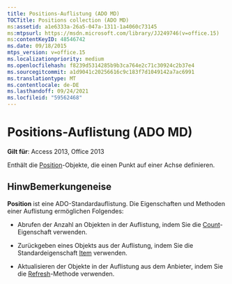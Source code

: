 ```yaml
---
title: Positions-Auflistung (ADO MD)
TOCTitle: Positions collection (ADO MD)
ms:assetid: a1e6333a-26a5-047a-1311-1a4060c73145
ms:mtpsurl: https://msdn.microsoft.com/library/JJ249746(v=office.15)
ms:contentKeyID: 48546742
ms.date: 09/18/2015
mtps_version: v=office.15
ms.localizationpriority: medium
ms.openlocfilehash: f8239d5314285b9b3ca764e2c71c30924c2b37e4
ms.sourcegitcommit: a1d9041c20256616c9c183f7d1049142a7ac6991
ms.translationtype: MT
ms.contentlocale: de-DE
ms.lasthandoff: 09/24/2021
ms.locfileid: "59562468"
---
```

# <a name="positions-collection-ado-md"></a>Positions-Auflistung (ADO MD)


**Gilt für**: Access 2013, Office 2013

Enthält die [Position](position-object-ado-md.md)-Objekte, die einen Punkt auf einer Achse definieren.

## <a name="remarks"></a>HinwBemerkungeneise

**Position** ist eine ADO-Standardauflistung. Die Eigenschaften und Methoden einer Auflistung ermöglichen Folgendes:

  - Abrufen der Anzahl an Objekten in der Auflistung, indem Sie die [Count](count-property-ado.md)-Eigenschaft verwenden.

  - Zurückgeben eines Objekts aus der Auflistung, indem Sie die Standardeigenschaft [Item](item-property-ado.md) verwenden.

  - Aktualisieren der Objekte in der Auflistung aus dem Anbieter, indem Sie die [Refresh](refresh-method-ado.md)-Methode verwenden.

